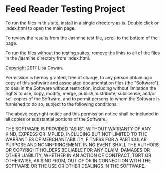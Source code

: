 # Feed Reader Testing Project

To run the files in this site, install in a single directory as is. Double click on index.html to open the main page.

To review the results from the Jasmine test file, scroll to the bottom of the page.

To run the files without the testing suites, remove the links to all of the files in the /jasmine directory from index.html.

Copyright 2017 Lisa Cowan.

Permission is hereby granted, free of charge, to any person obtaining a copy
of this software and associated documentation files (the "Software"), to deal
in the Software without restriction, including without limitation the rights
to use, copy, modify, merge, publish, distribute, sublicense, and/or sell
copies of the Software, and to permit persons to whom the Software is
furnished to do so, subject to the following conditions:

The above copyright notice and this permission notice shall be included in all
copies or substantial portions of the Software.

THE SOFTWARE IS PROVIDED "AS IS", WITHOUT WARRANTY OF ANY KIND, EXPRESS OR
IMPLIED, INCLUDING BUT NOT LIMITED TO THE WARRANTIES OF MERCHANTABILITY,
FITNESS FOR A PARTICULAR PURPOSE AND NONINFRINGEMENT. IN NO EVENT SHALL THE
AUTHORS OR COPYRIGHT HOLDERS BE LIABLE FOR ANY CLAIM, DAMAGES OR OTHER
LIABILITY, WHETHER IN AN ACTION OF CONTRACT, TORT OR OTHERWISE, ARISING FROM,
OUT OF OR IN CONNECTION WITH THE SOFTWARE OR THE USE OR OTHER DEALINGS IN THE
SOFTWARE.

